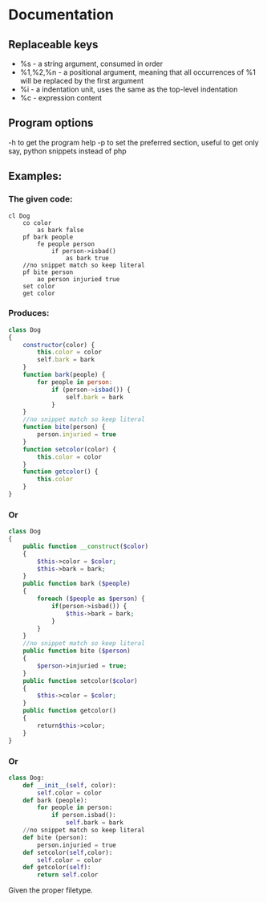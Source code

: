 # Documentation


## Replaceable keys

 - %s - a string argument, consumed in order
 - %1,%2,%n - a positional argument, meaning that all occurrences of %1 will be replaced by the first argument
 - %i - a indentation unit, uses the same as the top-level indentation
 - %c - expression content


## Program options

-h      to get the program help
-p      to set the preferred section, useful to get only say, python snippets instead of php




## Examples:
### The given code:

```
cl Dog
    co color
        as bark false
    pf bark people
        fe people person
            if person->isbad()
                as bark true
    //no snippet match so keep literal
    pf bite person
        ao person injuried true
    set color
    get color
```

### Produces:


```javascript
class Dog
{
    constructor(color) {
        this.color = color
        self.bark = bark
    }
    function bark(people) {
        for people in person:
            if (person->isbad()) {
                self.bark = bark
            }
    }
    //no snippet match so keep literal
    function bite(person) {
        person.injuried = true
    }
    function setcolor(color) {
        this.color = color
    }
    function getcolor() {
        this.color
    }
}
```

### Or

```php
class Dog
{
    public function __construct($color)
    {
        $this->color = $color;
        $this->bark = bark;
    }
    public function bark ($people)
    {
        foreach ($people as $person) {
            if(person->isbad()) {
                $this->bark = bark;
            }
        }
    }
    //no snippet match so keep literal
    public function bite ($person)
    {
        $person->injuried = true;
    }
    public function setcolor($color)
    {
        $this->color = $color;
    }
    public function getcolor()
    {
        return$this->color;
    }
}
```

### Or


```python
class Dog:
    def __init__(self, color):
        self.color = color
    def bark (people):
        for people in person:
            if person.isbad():
                self.bark = bark
    //no snippet match so keep literal
    def bite (person):
        person.injuried = true
    def setcolor(self,color):
        self.color = color
    def getcolor(self):
        return self.color
```


Given the proper filetype.
